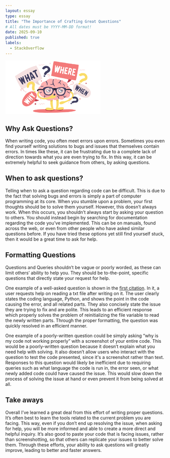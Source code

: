 ```yaml
---
layout: essay
type: essay
title: "The Importance of Crafting Great Questions"
# All dates must be YYYY-MM-DD format!
date: 2025-09-10
published: true
labels:
  - StackOverflow
---
```


<img width="300px" class="rounded float-start pe-4" src="../img/Queryimg.png">

## Why Ask Questions?

When writing code, you often meet errors upon errors. Sometimes you even find yourself writing solutions to bugs and issues that themselves contain errors. In times like these, it can be frustrating due to a complete lack of direction towards what you are even trying to fix. In this way, it can be extremely helpful to seek guidance from others, by asking questions.

## When to ask questions?

Telling when to ask a question regarding code can be difficult. This is due to the fact that solving bugs and errors is simply a part of computer programming at its core. When you stumble upon a problem, your first thoughts should be to solve them yourself. However, this doesn’t always work. When this occurs, you shouldn’t always start by asking your question to others. You should instead begin by searching for documentation regarding the code you’ve implemented. This can be on manuals, found across the web, or even from other people who have asked similar questions before. If you have tried these options yet still find yourself stuck, then it would be a great time to ask for help.

## Formatting Questions

Questions and Queries shouldn’t be vague or poorly worded, as these can limit others’ ability to help you. They should be to-the-point, specific questions that directly state your request for help. 

One example of a well-asked question is shown in the [first citation](https://stackoverflow.com/questions/58775663/python-not-reading-file-correctly). In it, a user requests help on reading a txt file after writing on it. The user clearly states the coding language, Python, and shows the point in the code causing the error, and all related parts. They also concisely state the issue they are trying to fix and are polite. This leads to an efficient response which properly solves the problem of reinitializing the file variable to read the newly written parts. Through the proper formatting, the question was quickly resolved in an efficient manner.

One example of a poorly-written question could be simply asking “why is my code not working properly” with a screenshot of your entire code. This would be a poorly-written question because it doesn’t explain what you need help with solving. It also doesn’t allow users who interact with the question to test the code presented, since it's a screenshot rather than text. Responses to this question would likely be inefficient due to requiring queries such as what language the code is run in, the error seen, or what newly added code could have caused the issue. This would slow down the process of solving the issue at hand or even prevent it from being solved at all.

## Take aways

Overall I’ve learned a great deal from this effort of writing proper questions. It’s often best to learn the tools related to the current problem you are facing. This way, even if you don’t end up resolving the issue, when asking for help, you will be more informed and able to create a more direct and helpful inquiry. It’s also good to paste your code that is facing issues, rather than screenshotting, so that others can replicate your issues to better solve them. Through these efforts, your ability to ask questions will greatly improve, leading to better and faster answers.



